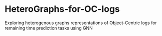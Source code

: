 # HeteroGraphs-for-OC-logs
Exploring heterogenous graphs representations of Object-Centric logs for remaining time prediction tasks using GNN
